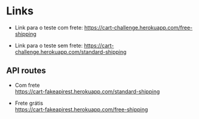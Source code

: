 # Links

- Link para o teste com frete: https://cart-challenge.herokuapp.com/free-shipping

- Link para o teste sem frete: https://cart-challenge.herokuapp.com/standard-shipping

## API routes

- Com frete<br />
https://cart-fakeapirest.herokuapp.com/standard-shipping

- Frete grátis<br />
https://cart-fakeapirest.herokuapp.com/free-shipping
